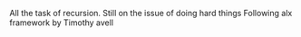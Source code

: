 All the task of recursion. Still on the issue of doing hard things Following alx framework by Timothy avell
